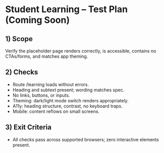 # Student Learning – Test Plan (Coming Soon)

## 1) Scope
Verify the placeholder page renders correctly, is accessible, contains no CTAs/forms, and matches app theming.

## 2) Checks
- Route /learning loads without errors.
- Heading and subtext present; wording matches spec.
- No links, buttons, or inputs.
- Theming: dark/light mode switch renders appropriately.
- A11y: heading structure, contrast, no keyboard traps.
- Mobile: content reflows on small screens.

## 3) Exit Criteria
- All checks pass across supported browsers; zero interactive elements present.
